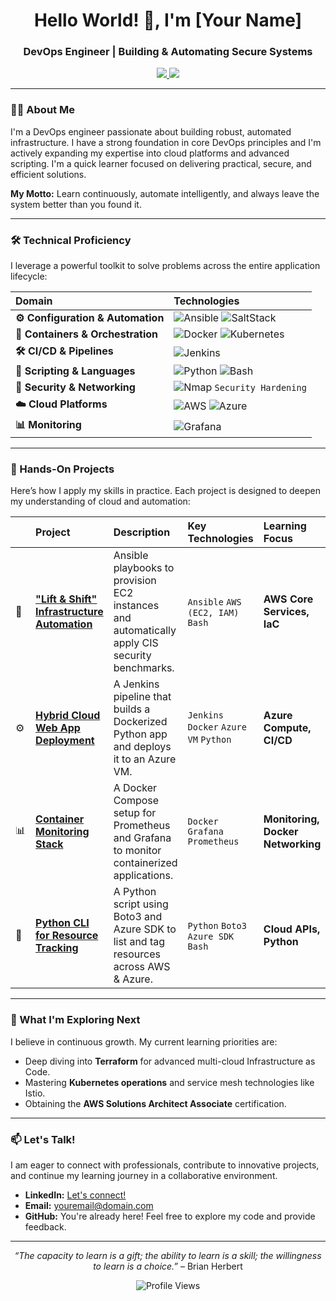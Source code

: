 <h1 align="center">Hello World! 👋, I'm [Your Name]</h1>
<h3 align="center">DevOps Engineer | Building & Automating Secure Systems</h3>

<p align="center">
  <a href="https://linkedin.com/in/yourprofile">
    <img src="https://img.shields.io/badge/-LinkedIn-0A66C2?style=for-the-badge&logo=linkedin&logoColor=white" />
  </a>
  <a href="mailto:youremail@domain.com">
    <img src="https://img.shields.io/badge/-Gmail-EA4335?style=for-the-badge&logo=gmail&logoColor=white" />
  </a>
</p>

---

### 🧑‍💻 About Me

I'm a DevOps engineer passionate about building robust, automated infrastructure. I have a strong foundation in core DevOps principles and I'm actively expanding my expertise into cloud platforms and advanced scripting. I'm a quick learner focused on delivering practical, secure, and efficient solutions.

**My Motto:** Learn continuously, automate intelligently, and always leave the system better than you found it.

---

### 🛠️ Technical Proficiency

I leverage a powerful toolkit to solve problems across the entire application lifecycle:

| **Domain** | **Technologies** |
| :--- | :--- |
| **⚙️ Configuration & Automation** | ![Ansible](https://img.shields.io/badge/Ansible-Expert-EE0000?logo=ansible&logoColor=white) ![SaltStack](https://img.shields.io/badge/SaltStack-Experienced-00A0DF?logo=saltstack&logoColor=white) |
| **🐳 Containers & Orchestration** | ![Docker](https://img.shields.io/badge/Docker-Expert-2496ED?logo=docker&logoColor=white) ![Kubernetes](https://img.shields.io/badge/Kubernetes-Working_Knowledge-326CE5?logo=kubernetes&logoColor=white) |
| **🛠️ CI/CD & Pipelines** | ![Jenkins](https://img.shields.io/badge/Jenkins-Expert-D24939?logo=jenkins&logoColor=white) |
| **📜 Scripting & Languages** | ![Python](https://img.shields.io/badge/Python-Proficient-3776AB?logo=python&logoColor=white) ![Bash](https://img.shields.io/badge/Bash-Expert-4EAA25?logo=gnubash&logoColor=white) |
| **🔐 Security & Networking** | ![Nmap](https://img.shields.io/badge/Nmap-Skilled-4EAA25?logo=networking&logoColor=white) `Security Hardening` |
| **☁️ Cloud Platforms** | ![AWS](https://img.shields.io/badge/AWS-Working_Knowledge-FF9900?logo=amazonaws&logoColor=white) ![Azure](https://img.shields.io/badge/Azure-Working_Knowledge-0078D4?logo=microsoft-azure&logoColor=white) |
| **📊 Monitoring** | ![Grafana](https://img.shields.io/badge/Grafana-Proficient-F46800?logo=grafana&logoColor=white) |

---

### 🚀 Hands-On Projects

Here’s how I apply my skills in practice. Each project is designed to deepen my understanding of cloud and automation:

| | Project | Description | Key Technologies | Learning Focus |
| :--- | :--- | :--- | :--- | :--- |
| 🔐 | **["Lift & Shift" Infrastructure Automation](https://github.com/yourusername/ansible-aws-hardening)** | Ansible playbooks to provision EC2 instances and automatically apply CIS security benchmarks. | `Ansible` `AWS (EC2, IAM)` `Bash` | **AWS Core Services, IaC** |
| ⚙️ | **[Hybrid Cloud Web App Deployment](https://github.com/yourusername/jenkins-azure-pipeline)** | A Jenkins pipeline that builds a Dockerized Python app and deploys it to an Azure VM. | `Jenkins` `Docker` `Azure VM` `Python` | **Azure Compute, CI/CD** |
| 📊 | **[Container Monitoring Stack](https://github.com/yourusername/docker-monitoring-stack)** | A Docker Compose setup for Prometheus and Grafana to monitor containerized applications. | `Docker` `Grafana` `Prometheus` | **Monitoring, Docker Networking** |
| 🐍 | **[Python CLI for Resource Tracking](https://github.com/yourusername/cloud-resource-tracker)** | A Python script using Boto3 and Azure SDK to list and tag resources across AWS & Azure. | `Python` `Boto3` `Azure SDK` `Bash` | **Cloud APIs, Python** |

---

### 🌱 What I'm Exploring Next

I believe in continuous growth. My current learning priorities are:
*   Deep diving into **Terraform** for advanced multi-cloud Infrastructure as Code.
*   Mastering **Kubernetes operations** and service mesh technologies like Istio.
*   Obtaining the **AWS Solutions Architect Associate** certification.

---

### 📫 Let's Talk!

I am eager to connect with professionals, contribute to innovative projects, and continue my learning journey in a collaborative environment.

- **LinkedIn:** [Let's connect!](https://linkedin.com/in/yourprofile)
- **Email:** [youremail@domain.com](mailto:youremail@domain.com)
- **GitHub:** You're already here! Feel free to explore my code and provide feedback.

---

<p align="center">
  <i>“The capacity to learn is a gift; the ability to learn is a skill; the willingness to learn is a choice.”</i> – Brian Herbert
</p>
<p align="center">
  <img src="https://komarev.com/ghpvc/?username=yourusername&color=blueviolet&style=flat" alt="Profile Views" />
</p>
